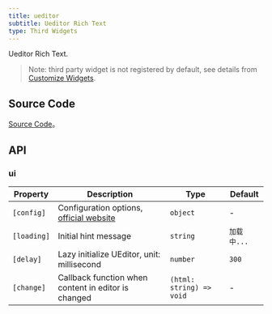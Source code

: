 ```yaml
---
title: ueditor
subtitle: Ueditor Rich Text
type: Third Widgets
---
```


Ueditor Rich Text.

> Note: third party widget is not registered by default, see details from [Customize Widgets](https://ng-alain.com/form/customize/en).

## Source Code

[Source Code](https://github.com/ng-alain/delon/tree/master/packages/form/widgets-third/ueditor)。

## API

### ui

Property    | Description                                                                           | Type                     | Default
------------|---------------------------------------------------------------------------------------|--------------------------|---------
`[config]`  | Configuration options, [official website](http://fex.baidu.com/ueditor/#start-config) | `object`                 | -
`[loading]` | Initial hint message                                                                  | `string`                 | `加载中...`
`[delay]`   | Lazy initialize UEditor, unit: millisecond                                            | `number`                 | `300`
`[change]`  | Callback function when content in editor is changed                                   | `(html: string) => void` | -
